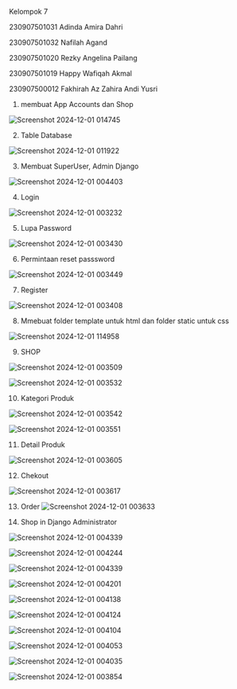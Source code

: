 Kelompok 7 

230907501031 Adinda Amira Dahri

230907501032 Nafilah Agand

230907501020 Rezky Angelina Pailang

230907501019 Happy Wafiqah Akmal

230907500012 Fakhirah Az Zahira Andi Yusri


1. membuat App Accounts dan Shop

![Screenshot 2024-12-01 014745](https://github.com/user-attachments/assets/92e30d75-d2e8-4fca-a10c-28dfb5dc9210)

2. Table Database

![Screenshot 2024-12-01 011922](https://github.com/user-attachments/assets/b7e62bda-ac7c-46cc-9759-6429bb2d8e9b)

3. Membuat SuperUser, Admin Django

![Screenshot 2024-12-01 004403](https://github.com/user-attachments/assets/2bcb8964-3fcd-4afa-9ac2-44d0e77aeeeb)

4. Login

 ![Screenshot 2024-12-01 003232](https://github.com/user-attachments/assets/4359383a-24cc-4002-b8e0-efab6f8d2e58)

5. Lupa Password

![Screenshot 2024-12-01 003430](https://github.com/user-attachments/assets/23a250e5-2246-4c23-95ed-44bf4be20699)

6.   Permintaan reset passsword

![Screenshot 2024-12-01 003449](https://github.com/user-attachments/assets/7f09690f-7fb2-41ef-bbeb-a246e3907e76)

7. Register

![Screenshot 2024-12-01 003408](https://github.com/user-attachments/assets/a013f62f-9a63-41e4-b01d-5e099a1ca9a1)

8. Mmebuat folder template untuk html dan folder static untuk css

![Screenshot 2024-12-01 114958](https://github.com/user-attachments/assets/cab2f434-d8fb-43c6-9944-e54a6cfcb954)


9. SHOP

![Screenshot 2024-12-01 003509](https://github.com/user-attachments/assets/2fe44aa0-59cb-460f-a8b3-5b93b8251f30)

![Screenshot 2024-12-01 003532](https://github.com/user-attachments/assets/b2ca53a2-d6b8-4a6f-9af8-ff485a155877)

10. Kategori Produk

![Screenshot 2024-12-01 003542](https://github.com/user-attachments/assets/5e52a68b-576f-40bf-8776-d22f9c0fe7da)

![Screenshot 2024-12-01 003551](https://github.com/user-attachments/assets/3ffb6986-88dd-497b-ab44-4b1152384900)


11. Detail Produk

![Screenshot 2024-12-01 003605](https://github.com/user-attachments/assets/f370b2cc-62fe-48d7-8582-b3e9d7c37c68)

12. Chekout

![Screenshot 2024-12-01 003617](https://github.com/user-attachments/assets/d82a9ba0-2f41-42e5-bb1d-00f0a4e14339)

13. Order
![Screenshot 2024-12-01 003633](https://github.com/user-attachments/assets/ece908ba-4821-4979-ad5a-47474c330d2b)

14. Shop in Django Administrator

![Screenshot 2024-12-01 004339](https://github.com/user-attachments/assets/d63bc179-456d-4c39-8c7d-396f6a54a356)

![Screenshot 2024-12-01 004244](https://github.com/user-attachments/assets/92e60faa-44d7-401a-82dd-55e6863b5e14)

![Screenshot 2024-12-01 004339](https://github.com/user-attachments/assets/534b1b2c-3c97-4521-a380-07c50b23f10f)

![Screenshot 2024-12-01 004201](https://github.com/user-attachments/assets/93f98367-5348-48fc-8e61-722fb13afebc)

![Screenshot 2024-12-01 004138](https://github.com/user-attachments/assets/bcd5867c-b748-46c4-a557-2a9799f18b21)

![Screenshot 2024-12-01 004124](https://github.com/user-attachments/assets/3edf2982-1bab-40fc-8cb6-7ec752b5bee0)

![Screenshot 2024-12-01 004104](https://github.com/user-attachments/assets/b2ae3c94-78cc-46a8-b48a-f155fbd9c202)

![Screenshot 2024-12-01 004053](https://github.com/user-attachments/assets/f83111aa-30f8-46c8-8de9-efef2780ec0d)

![Screenshot 2024-12-01 004035](https://github.com/user-attachments/assets/51ad2396-77dc-496b-85c3-c48bd038dddb)

![Screenshot 2024-12-01 003854](https://github.com/user-attachments/assets/d5ae53d8-02c2-4017-8c31-541f13a00c40)





